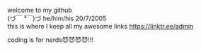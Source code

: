 welcome to my github      
(づ￣ ³￣)づ 
he/him/his 20/7/2005           
this is where I keep all my awesome links
https://linktr.ee/admin

coding is for nerds😈😈😈😈!!! 
<!---
puppycide/puppycide is a ✨ special ✨ repository because its `README.md` (this file) appears on your GitHub profile.
You can click the Preview link to take a look at your changes.
--->
